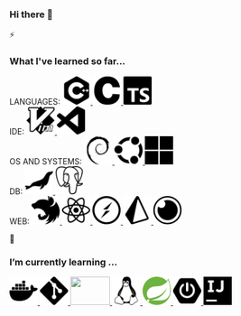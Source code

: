 ### Hi there 👋
⚡ <h3>What I've learned so far...</h3>
<!--
**samoyla/samoyla** is a ✨ _special_ ✨ repository because its `README.md` (this file) appears on your GitHub profile.

Here are some ideas to get you started:

- 🔭 I’m currently working on ...
- 🌱 I’m currently learning 
- 👯 I’m looking to collaborate on ...
- 🤔 I’m looking for help with ...
- 💬 Ask me about ...
- 📫 How to reach me: ...
- 😄 Pronouns: ...
- ⚡ Fun fact: ...
-->

<div>
  
  <div>
    LANGUAGES:
  <a href="https://cplusplus.com/">
    <img height="50" width="50" src="https://github.com/samoyla/logos/blob/main/cplusplus.svg?raw=true""/>
  </a>
  <a href="https://en.wikipedia.org/wiki/C_(programming_language)">
    <img height="50" width="50" src="https://github.com/samoyla/logos/blob/main/c.svg?raw=true"/>
  </a>
    <a href="https://www.typescriptlang.org/">
    <img height="50" width="50" src="https://github.com/samoyla/logos/blob/main/typescript.svg?raw=true"/>
  </a>
  </div>
  
  <div>
    IDE:
  <a href="https://www.vim.org/">
    <img height="50" width="50" src="https://github.com/samoyla/logos/blob/main/vim.svg?raw=true""/>
  </a>
  <a href="https://code.visualstudio.com/">
    <img height="50" width="50" src="https://github.com/samoyla/logos/blob/main/visualstudiocode.svg?raw=true"/>
  </a>
  </div>
  
  <div>
    OS AND SYSTEMS:
   <a href="https://www.debian.org/">
    <img height="50" width="50" src="https://github.com/samoyla/logos/blob/main/debian.svg?raw=true"/>
  </a>
     <a href="https://ubuntu.com/">
    <img height="50" width="50" src="https://github.com/samoyla/logos/blob/main/ubuntu.svg?raw=true"/>
  </a>
     <a href="https://www.microsoft.com/fr-fr/software-download/windows11">
    <img height="50" width="50" src="https://github.com/samoyla/logos/blob/main/windows11.svg?raw=true"/>
  </a>
  </div>
  
  <div>
    DB:
    <a href="https://mariadb.org/">
    <img height="50" width="50" src="https://github.com/samoyla/logos/blob/main/mariadb.svg?raw=true"/>
  </a>
    <a href="https://www.postgresql.org/">
    <img height="50" width="50" src="https://github.com/samoyla/logos/blob/main/postgresql.svg?raw=true"/>
  </a>
  </div>

  <div>
    WEB:
     <a href="https://code.visualstudio.com/">
    <img height="50" width="50" src="https://github.com/samoyla/logos/blob/main/nestjs.svg?raw=true"/>
  </a>
     <a href="https://code.visualstudio.com/">
    <img height="50" width="50" src="https://github.com/samoyla/logos/blob/main/react.svg?raw=true"/>
  </a>
     <a href="https://code.visualstudio.com/">
    <img height="50" width="50" src="https://github.com/samoyla/logos/blob/main/socketdotio.svg?raw=true"/>
  </a>
     <a href="https://code.visualstudio.com/">
    <img height="50" width="50" src="https://github.com/samoyla/logos/blob/main/prisma.svg?raw=true"/>
  </a>
     <a href="https://code.visualstudio.com/">
    <img height="50" width="50" src="https://github.com/samoyla/logos/blob/main/insomnia.svg?raw=true"/>
  </a>
  </div>
  
</div>


🌱 <h3>I’m currently learning ...</h3>
<div>
  <a href="https://www.docker.com/">
    <img height="50" width="50" src="https://github.com/samoyla/logos/blob/main/docker.svg?raw=true""/>
  </a>
   <a href="https://git-scm.com/">
    <img height="50" width="50" src="https://github.com/samoyla/logos/blob/main/git.svg?raw=true""/>
  </a>
   <a href="https://dev.java/learn/getting-started/">
    <img height="50" width="70" src="https://brandslogos.com/wp-content/uploads/images/java-logo-1.png"/>
  </a>
   <a href="https://www.linux.org/">
    <img height="50" width="50" src="https://github.com/samoyla/logos/blob/main/linux.svg?raw=true""/>
  </a>
  <a href="https://www.spring.io/projects/spring-boot">
    <img height="50" width="50" src="https://github.com/samoyla/logos/blob/main/Spring_Boot.png?raw=true"/>
  </a>
   <a href="https://www.spring.io/projects/spring-boot">
    <img height="50" width="50" src="https://github.com/samoyla/logos/blob/main/springboot.svg?raw=true"/>
  </a>
   <a href="https://www.jetbrains.com/idea/">
    <img height="50" width="50" src="https://github.com/samoyla/logos/blob/main/intellijidea.svg?raw=true"/>
  </a>
  
</div>
